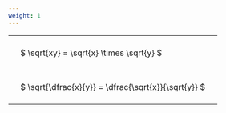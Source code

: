 ```yaml
---
weight: 1
---
```


<style type="text/css">
#T_804cc th.col_heading {
  text-align: left;
  font-size: 1em;
}
#T_804cc td {
  text-align: left;
  font-size: 1em;
  padding: 1.5em;
}
</style>
<table id="T_804cc">
  <thead>
  </thead>
  <tbody>
    <tr>
      <td id="T_804cc_row0_col0" class="data row0 col0" >$ \sqrt{xy} = \sqrt{x} \times \sqrt{y} $</td>
    </tr>
    <tr>
      <td id="T_804cc_row1_col0" class="data row1 col0" >$ \sqrt{\dfrac{x}{y}} = \dfrac{\sqrt{x}}{\sqrt{y}} $</td>
    </tr>
  </tbody>
</table>
